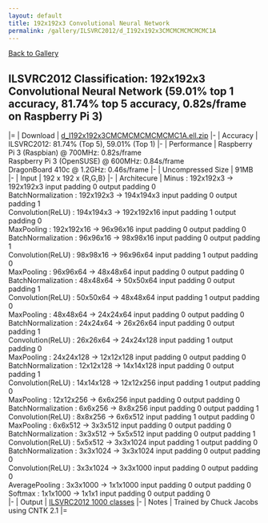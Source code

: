 ```yaml
---
layout: default
title: 192x192x3 Convolutional Neural Network
permalink: /gallery/ILSVRC2012/d_I192x192x3CMCMCMCMCMCMC1A
---
```


[Back to Gallery](/ELL/gallery)

## ILSVRC2012 Classification: 192x192x3 Convolutional Neural Network (59.01% top 1 accuracy, 81.74% top 5 accuracy, 0.82s/frame on Raspberry Pi 3)

|=
| Download | [d_I192x192x3CMCMCMCMCMCMC1A.ell.zip](https://github.com/Microsoft/ELL-models/raw/master/models/ILSVRC2012/d_I192x192x3CMCMCMCMCMCMC1A/d_I192x192x3CMCMCMCMCMCMC1A.ell.zip)
|-
| Accuracy | ILSVRC2012: 81.74% (Top 5), 59.01% (Top 1) 
|-
| Performance | Raspberry Pi 3 (Raspbian) @ 700MHz: 0.82s/frame<br>Raspberry Pi 3 (OpenSUSE) @ 600MHz: 0.84s/frame<br>DragonBoard 410c @ 1.2GHz: 0.46s/frame
|-
| Uncompressed Size | 91MB
|-
| Input | 192 x 192 x {R,G,B}
|-
| Architecure | Minus :  192x192x3  ->  192x192x3  input padding 0  output padding 0<br>BatchNormalization :  192x192x3  ->  194x194x3  input padding 0  output padding 1<br>Convolution(ReLU) :  194x194x3  ->  192x192x16  input padding 1  output padding 0<br>MaxPooling :  192x192x16  ->  96x96x16  input padding 0  output padding 0<br>BatchNormalization :  96x96x16  ->  98x98x16  input padding 0  output padding 1<br>Convolution(ReLU) :  98x98x16  ->  96x96x64  input padding 1  output padding 0<br>MaxPooling :  96x96x64  ->  48x48x64  input padding 0  output padding 0<br>BatchNormalization :  48x48x64  ->  50x50x64  input padding 0  output padding 1<br>Convolution(ReLU) :  50x50x64  ->  48x48x64  input padding 1  output padding 0<br>MaxPooling :  48x48x64  ->  24x24x64  input padding 0  output padding 0<br>BatchNormalization :  24x24x64  ->  26x26x64  input padding 0  output padding 1<br>Convolution(ReLU) :  26x26x64  ->  24x24x128  input padding 1  output padding 0<br>MaxPooling :  24x24x128  ->  12x12x128  input padding 0  output padding 0<br>BatchNormalization :  12x12x128  ->  14x14x128  input padding 0  output padding 1<br>Convolution(ReLU) :  14x14x128  ->  12x12x256  input padding 1  output padding 0<br>MaxPooling :  12x12x256  ->  6x6x256  input padding 0  output padding 0<br>BatchNormalization :  6x6x256  ->  8x8x256  input padding 0  output padding 1<br>Convolution(ReLU) :  8x8x256  ->  6x6x512  input padding 1  output padding 0<br>MaxPooling :  6x6x512  ->  3x3x512  input padding 0  output padding 0<br>BatchNormalization :  3x3x512  ->  5x5x512  input padding 0  output padding 1<br>Convolution(ReLU) :  5x5x512  ->  3x3x1024  input padding 1  output padding 0<br>BatchNormalization :  3x3x1024  ->  3x3x1024  input padding 0  output padding 0<br>Convolution(ReLU) :  3x3x1024  ->  3x3x1000  input padding 0  output padding 0<br>AveragePooling :  3x3x1000  ->  1x1x1000  input padding 0  output padding 0<br>Softmax :  1x1x1000  ->  1x1x1  input padding 0  output padding 0<br>
|-
| Output | [ILSVRC2012 1000 classes](https://github.com/Microsoft/ELL-models/raw/master/models/ILSVRC2012/ILSVRC2012_labels.txt)
|-
| Notes | Trained by Chuck Jacobs using CNTK 2.1
|=
